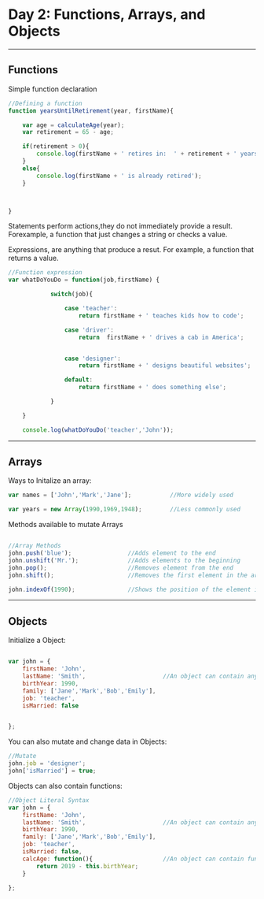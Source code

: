 # Day 2: Functions, Arrays, and Objects
---
## Functions

Simple function declaration
```javascript
//Defining a function
function yearsUntilRetirement(year, firstName){

    var age = calculateAge(year);
    var retirement = 65 - age;

    if(retirement > 0){
        console.log(firstName + ' retires in:  ' + retirement + ' years!');
    }
    else{
        console.log(firstName + ' is already retired');
    }



}
```

Statements perform actions,they do not immediately provide a result. Forexample, a function that just changes a string or checks a value.

Expressions, are anything that produce a resut. For example, a function that returns a value.

```javascript
//Function expression
var whatDoYouDo = function(job,firstName) {

            switch(job){

                case 'teacher':
                    return firstName + ' teaches kids how to code';

                case 'driver':
                    return  firstName + ' drives a cab in America';


                case 'designer':
                    return firstName + ' designs beautiful websites';

                default:
                    return firstName + ' does something else';

            }

    }

    console.log(whatDoYouDo('teacher','John'));

```

---
## Arrays

Ways to Initalize an array:

```javascript
var names = ['John','Mark','Jane'];           //More widely used
```

```javascript
var years = new Array(1990,1969,1948);        //Less commonly used
```

Methods available to mutate Arrays
```javascript

//Array Methods
john.push('blue');                //Adds element to the end
john.unshift('Mr.');              //Adds elements to the beginning
john.pop();                       //Removes element from the end
john.shift();                     //Removes the first element in the array

john.indexOf(1990);               //Shows the position of the element in the array. If not present then it will return '-1';

```

---
## Objects

Initialize a Object:

```javascript

var john = {
    firstName: 'John',
    lastName: 'Smith',                      //An object can contain any type of data
    birthYear: 1990,
    family: ['Jane','Mark','Bob','Emily'],
    job: 'teacher',
    isMarried: false


};
```

You can also mutate and change data in Objects:
```javascript
//Mutate
john.job = 'designer';
john['isMarried'] = true;       
```

Objects can also contain functions:
```javascript
//Object Literal Syntax
var john = {
    firstName: 'John',
    lastName: 'Smith',                      //An object can contain any type of data
    birthYear: 1990,
    family: ['Jane','Mark','Bob','Emily'],
    job: 'teacher',
    isMarried: false,
    calcAge: function(){                    //An object can contain functions
        return 2019 - this.birthYear;
    }

};
```

